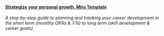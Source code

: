 #### [Strategize your personal growth. Miro Template ](https://bootcamp.uxdesign.cc/strategize-your-professional-growth-a-template-2095acc75f3f?gi=8e8a01e82239)
_A step-by-step guide to planning and tracking your career development in the short term (monthly OKRs & 1:1s) to long term (skill development & career goals)_




